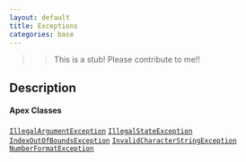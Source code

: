 ```yaml
---
layout: default
title: Exceptions
categories: base
---
```


>>This is a stub!  Please contribute to me!!

Description
----------------

#### Apex Classes

[`IllegalArgumentException`](/api/IllegalArgumentException.cls)
[`IllegalStateException`](/api/IllegalStateException.cls)
[`IndexOutOfBoundsException`](/api/IndexOutOfBoundsException.cls)
[`InvalidCharacterStringException`](/api/InvalidCharacterStringException.cls)
[`NumberFormatException`](/api/NumberFormatException.cls)